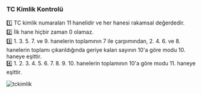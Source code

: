 ### TC Kimlik Kontrolü
1️⃣ TC kimlik numaraları 11 hanelidir ve her hanesi rakamsal değerdedir.<br>
2️⃣ İlk hane hiçbir zaman 0 olamaz.<br>
3️⃣ 1. 3. 5. 7. ve 9. hanelerin toplamının 7 ile çarpımından, 2. 4. 6. ve 8. hanelerin toplamı çıkarıldığında geriye kalan sayının 10'a göre modu 10. haneye eşittir.<br>
4️⃣ 1. 2. 3. 4. 5. 6. 7. 8. 9. 10. hanelerin toplamının 10'a göre modu 11. haneye eşittir.<br>

![tckimlik](https://user-images.githubusercontent.com/109480983/204011219-0f0c5241-af8d-4c12-a634-d6af30a22f52.gif)
